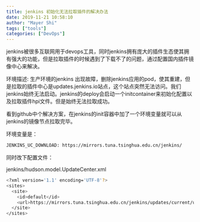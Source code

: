 ```yaml
---
title: jenkins 初始化无法拉取插件的解决办法
date: 2019-11-21 10:58:10
author: "Mayer Shi"
tags: ["tools"]
categories: ["DevOps"]
---
```


jenkins被很多互联网用于devops工具，同时jenkins拥有庞大的插件生态使其拥有强大的功能，但是拉取插件的时候遇到了下载不了的问题，通过配置国内插件镜像中心来解决。
<!--more-->

环境描述: 生产环境的jenkins 出现故障，删除jenkins应用的pod，使其重建，但是拉取的插件中心是updates.jenkins.io站点，这个站点突然无法访问。我们jenkins始终无法启动。jenkins的deploy会启动一个initcontainer来初始化配置以及拉取插件hpi文件。但是始终无法拉取成功。

看到github中个解决方案，在jenkins的init容器中加了一个环境变量就可以从jenkins的镜像节点拉取完毕。

环境变量是：

```bash
JENKINS_UC_DOWNLOAD: https://mirrors.tuna.tsinghua.edu.cn/jenkins/
```
同时改下配置文件：

jenkins/hudson.model.UpdateCenter.xml

```bash
<?xml version='1.1' encoding='UTF-8'?>
<sites>
  <site>
    <id>default</id>
    <url>https://mirrors.tuna.tsinghua.edu.cn/jenkins/updates/current/update-center.json</url>
  </site>
</sites>
```